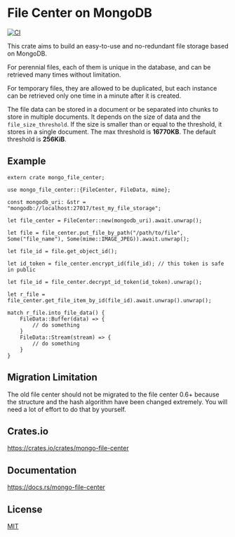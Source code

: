 File Center on MongoDB
====================

[![CI](https://github.com/magiclen/mongo-file-center/actions/workflows/ci.yml/badge.svg)](https://github.com/magiclen/mongo-file-center/actions/workflows/ci.yml)

This crate aims to build an easy-to-use and no-redundant file storage based on MongoDB.

For perennial files, each of them is unique in the database, and can be retrieved many times without limitation.

For temporary files, they are allowed to be duplicated, but each instance can be retrieved only one time in a minute after it is created.

The file data can be stored in a document or be separated into chunks to store in multiple documents. It depends on the size of data and the `file_size_threshold`. If the size is smaller than or equal to the threshold, it stores in a single document. The max threshold is **16770KB**. The default threshold is **256KiB**.

## Example

```rust,ignore
extern crate mongo_file_center;

use mongo_file_center::{FileCenter, FileData, mime};

const mongodb_uri: &str = "mongodb://localhost:27017/test_my_file_storage";

let file_center = FileCenter::new(mongodb_uri).await.unwrap();

let file = file_center.put_file_by_path("/path/to/file", Some("file_name"), Some(mime::IMAGE_JPEG)).await.unwrap();

let file_id = file.get_object_id();

let id_token = file_center.encrypt_id(file_id); // this token is safe in public

let file_id = file_center.decrypt_id_token(id_token).unwrap();

let r_file = file_center.get_file_item_by_id(file_id).await.unwrap().unwrap();

match r_file.into_file_data() {
    FileData::Buffer(data) => {
        // do something
    }
    FileData::Stream(stream) => {
        // do something
    }
}
```

## Migration Limitation

The old file center should not be migrated to the file center 0.6+ because the structure and the hash algorithm have been changed extremely. You will need a lot of effort to do that by yourself.

## Crates.io

https://crates.io/crates/mongo-file-center

## Documentation

https://docs.rs/mongo-file-center

## License

[MIT](LICENSE)